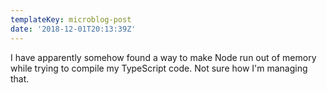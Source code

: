 ```yaml
---
templateKey: microblog-post
date: '2018-12-01T20:13:39Z'
---
```


I have apparently somehow found a way to make Node run out of memory while trying to compile my TypeScript code. Not sure how I'm managing that.


